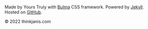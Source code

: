 <footer class="footer">
  <div class="container">
    <div class="content has-text-centered">
      <p class="is-size-7">Made by Yours Truly with <a href="http://bulma.io" target="_blank">Bulma</a> CSS framework. Powered by <a href="https://jekyllrb.com/" target="_blank">Jekyll</a>. Hosted on <a href="https://github.com/thinkjanis/thinkjanis" target="_blank">GitHub</a>.</p>
      <p class="is-size-7">© <span id="year">2022</span> thinkjanis.com</p>
    </div>
  </div>
</footer>
